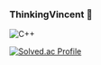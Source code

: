 ### ThinkingVincent 🎨
![C++](https://img.shields.io/badge/C++-00599C.svg?&style=for-the-badge&logo=C++&logoColor=white)

[![Solved.ac Profile](http://mazassumnida.wtf/api/v2/generate_badge?boj=dlwoqor0529)](https://solved.ac/dlwoqor0529/)
<!--
**ThinkingVincent/ThinkingVincent** is a ✨ _special_ ✨ repository because its `README.md` (this file) appears on your GitHub profile.

Here are some ideas to get you started:

- 🔭 I’m currently working on ...
- 🌱 I’m currently learning ...
- 👯 I’m looking to collaborate on ...
- 🤔 I’m looking for help with ...
- 💬 Ask me about ...
- 📫 How to reach me: ...
- 😄 Pronouns: ...
- ⚡ Fun fact: ...
-->
